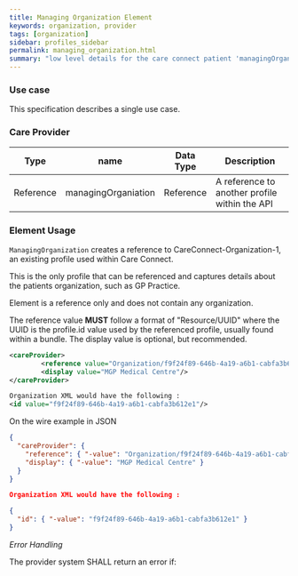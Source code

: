 ```yaml
---
title: Managing Organization Element
keywords: organization, provider
tags: [organization]
sidebar: profiles_sidebar
permalink: managing_organization.html
summary: "low level details for the care connect patient 'managingOrganization' element"
---
```

### Use case ###

This specification describes a single use case. 

### Care Provider ###

|Type|name|Data Type|Description|
| ------------- | ------------- | ------------- | ------------- |
| Reference| managingOrganiation| Reference | A reference to another profile within the API|


### Element Usage ###

`ManagingOrganization` creates a reference to CareConnect-Organization-1, an existing profile used within Care Connect.

This is the only profile that can be referenced and captures details about the patients organization, such as GP Practice.

Element is a reference only and does not contain any organization.

The reference value **MUST** follow a format of "Resource/UUID" where the UUID is the profile.id value used by the referenced profile, usually found within a bundle. The display value is optional, but recommended.

```xml
<careProvider>
		<reference value="Organization/f9f24f89-646b-4a19-a6b1-cabfa3b612e1"/>
		<display value="MGP Medical Centre"/>
</careProvider>

Organization XML would have the following :
<id value="f9f24f89-646b-4a19-a6b1-cabfa3b612e1"/>
```

On the wire example in JSON

```json
{
  "careProvider": {
    "reference": { "-value": "Organization/f9f24f89-646b-4a19-a6b1-cabfa3b612e1" },
    "display": { "-value": "MGP Medical Centre" }
  }
}

Organization XML would have the following :

{
  "id": { "-value": "f9f24f89-646b-4a19-a6b1-cabfa3b612e1" }
}
```

*Error Handling*

The provider system SHALL return an error if:







